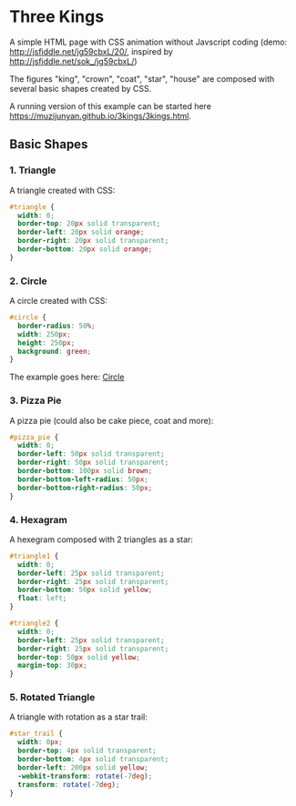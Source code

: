 # Three Kings

A simple HTML page with CSS animation without Javscript coding (demo: http://jsfiddle.net/jg59cbxL/20/, inspired by http://jsfiddle.net/sok_/jg59cbxL/)

The figures "king", "crown", "coat", "star", "house" are composed with several basic shapes created by CSS.

A running version of this example can be started here https://muzijunyan.github.io/3kings/3kings.html.

## Basic Shapes

### 1. Triangle

A triangle created with CSS:

```css
#triangle {
  width: 0;
  border-top: 20px solid transparent;
  border-left: 20px solid orange;
  border-right: 20px solid transparent;
  border-bottom: 20px solid orange;
}
```

### 2. Circle

A circle created with CSS:

```css
#circle {
  border-radius: 50%;
  width: 250px;
  height: 250px;
  background: green;
}
```

The example goes here: <a href="https://muzijunyan.github.io/3kings/shapes/Circle.html" target="_blank">Circle</a> 

### 3. Pizza Pie

A pizza pie (could also be cake piece, coat and more):

```css
#pizza_pie {
  width: 0;
  border-left: 50px solid transparent;
  border-right: 50px solid transparent;
  border-bottom: 100px solid brown;
  border-bottom-left-radius: 50px;
  border-bottom-right-radius: 50px;
}
```

### 4. Hexagram

A hexegram composed with 2 triangles as a star:

```css
#triangle1 {
  width: 0;
  border-left: 25px solid transparent;
  border-right: 25px solid transparent;
  border-bottom: 50px solid yellow;
  float: left;
}

#triangle2 {
  width: 0;
  border-left: 25px solid transparent;
  border-right: 25px solid transparent;
  border-top: 50px solid yellow;
  margin-top: 30px;
}
```

### 5. Rotated Triangle

A triangle with rotation as a star trail:

```css
#star_trail {
  width: 0px;
  border-top: 4px solid transparent;
  border-bottom: 4px solid transparent;
  border-left: 200px solid yellow;
  -webkit-transform: rotate(-7deg);
  transform: rotate(-7deg);
}
```
